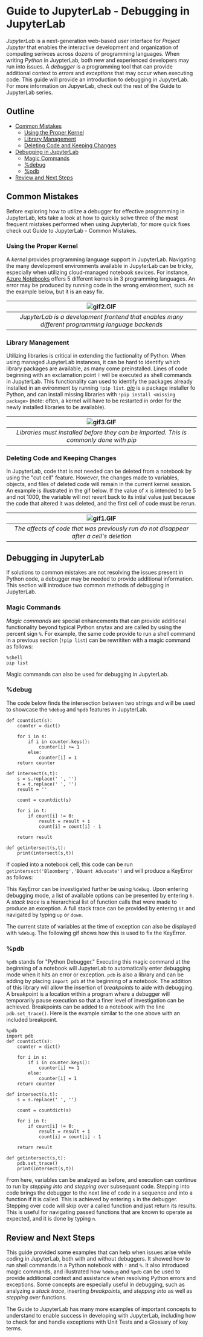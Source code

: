 # Guide to JupyterLab - Debugging in JupyterLab

*JupyterLab* is a next-generation web-based user interface for *Project Jupyter* that enables the interactive development and organization of computing serivces across dozens of programming languages. When writing *Python* in JuypterLab, both new and experienced developers may run into issues. A *debugger* is a programming tool that can provide additional context to *errors* and *exceptions* that may occur when executing code. This guide will provide an introduction to debugging in JupyterLab. For more information on JupyerLab, check out the rest of the Guide to JupyterLab series.

## Outline
<!--ts-->
   * [Common Mistakes](#common-mistakes)
      * [Using the Proper Kernel](#using-the-proper-kernel)
      * [Library Management](#library-management)
      * [Deleting Code and Keeping Changes](#deleting-code-and-keeping-changes)
   * [Debugging in JupyterLab](#debugging-in-jupyterlab)
      * [Magic Commands](#magic-commands)
      * [%debug](#debug)
      * [%pdb](#pdb)
   * [Review and Next Steps](#review-and-next-steps)
<!--te--> 

## Common Mistakes
Before exploring how to utilize a debugger for effective programming in JupyterLab, lets take a look at how to quickly solve three of the most frequent mistakes performed when using Jupyterlab, for more quick fixes check out Guide to JupyterLab - Common Mistakes.

### Using the Proper Kernel
A *kernel* provides programming language support in JupyterLab. Navigating the many development environments available in JupyterLab can be tricky, especially when utilizing cloud-managed notebook sevices. For instance, [Azure Notebooks](https://notebooks.azure.com/help/jupyter-notebooks/available-kernels) offers 5 different kernels in 3 programming languages. An error may be produced by running code in the wrong environment, such as the example below, but it is an easy fix.

|![gif2.GIF](https://github.com/PubChimps/JupyterLab/blob/master/media/gif2.GIF?raw=true) |  
|:--:| 
| *JupyterLab is a development frontend that enables many different programming language backends* |

### Library Management
Utilizing libraries is critical in extending the fuctionality of Python. When using managed JupyterLab instances, it can be hard to identify which library packages are available, as many come preinstalled. Lines of code beginning with an exclamation point `!` will be executed as shell commands in JupyterLab. This functionality can used to identify the packages already installed in an evironment by running `!pip list`. [*pip*](https://pypi.org/project/pip/) is a package installer fo Python, and can install missing libraries with `!pip install <missing package>` (note: often, a kernel will have to be restarted in order for the newly installed libraries to be available).

|![gif3.GIF](https://github.com/PubChimps/JupyterLab/blob/master/media/gif3.GIF?raw=true) |  
|:--:| 
| *Libraries must installed before they can be imported. This is commonly done with pip* |

### Deleting Code and Keeping Changes
In JupyterLab, code that is not needed can be deleted from a notebook by using the "cut cell" feature. However, the changes made to variables, objects, and files of deleted code will remain in the current kernel session. An example is illustrated in the gif below. If the value of x is intended to be 5 and not 1000, the variable will not revert back to its intial value just because the code that altered it was deleted, and the first cell of code must be rerun.


|![gif1.GIF](https://github.com/PubChimps/JupyterLab/blob/master/media/gif1.GIF?raw=true) |  
|:--:| 
| *The affects of code that was previously run do not disappear after a cell's deletion* |

## Debugging in JupyterLab
If solutions to common mistakes are not resolving the issues present in Python code, a debugger may be needed to provide additional information. This section will introduce two common methods of debugging in JupyterLab.

### Magic Commands 
*Magic commands* are special enhancements that can provide additional functionality beyond typical Python snytax and are called by using the percent sign `%`. For example, the same code provide to run a shell command in a previous section (`!pip list`) can be rewrititen with a magic command as follows:

```
%shell
pip list
```
Magic commands can also be used for debugging in JupyterLab.

### %debug
The code below finds the intersection between two strings and will be used to showcase the `%debug` and `%pdb` features in JupyterLab.

```
def countdict(s):
    counter = dict()

    for i in s:
        if i in counter.keys():
            counter[i] += 1
        else:
            counter[i] = 1
    return counter

def intersect(s,t):
    s = s.replace(' ', '')
    t = t.replace(' ', '')
    result = ''

    count = countdict(s)

    for i in t:
        if count[i] != 0:
            result = result + i
            count[i] = count[i] - 1
  
    return result

def getintersect(s,t):
    print(intersect(s,t))
```

If copied into a notebook cell, this code can be run `getintersect('Bloomberg','BQuant Advocate')` and will produce a KeyError as follows:

This KeyError can be investigated further be using `%debug`. Upon entering debugging mode, a list of available options can be presented by entering `h`. A *stack trace* is a hierarchical list of function calls that were made to produce an exception. A full stack trace can be provided by entering `bt` and navigated by typing `up` or `down`. 


The current state of variables at the time of exception can also be displayed with `%debug`. The following gif shows how this is used to fix the KeyError.

### %pdb

`%pdb` stands for "Python Debugger." Executing this magic command at the beginning of a notebook will JupyterLab to automatically enter debugging mode when it hits an error or exception. `pdb` is also a library and can be adding by placing `import pdb` at the beginning of a notebook. The addition of this library will allow the insertion of *breakpoints* to aide with debugging. A breakpoint is a location within a program where a debugger will temporarily pause execution so that a finer level of investigation can be achieved. Breakpoints can be added to a notebook with the line `pdb.set_trace()`. Here is the example similar to the one above with an included breakpoint.

```
%pdb
import pdb
def countdict(s):
    counter = dict()

    for i in s:
        if i in counter.keys():
            counter[i] += 1
        else:
            counter[i] = 1
    return counter

def intersect(s,t):
    s = s.replace(' ', '')

    count = countdict(s)

    for i in t:
        if count[i] != 0:
            result = result + i
            count[i] = count[i] - 1
  
    return result

def getintersect(s,t):
    pdb.set_trace()
    print(intersect(s,t))
```

From here, variables can be analzyed as before, and execution can continue to run by *stepping into* and *stepping over* subsequant code. Stepping into code brings the debugger to the next line of code in a sequence and into a function if it is called. This is achieved by entering `s` in the debugger. Stepping over code will skip over a called function and just return its results. This is useful for navigating passed functions that are known to operate as expected, and it is done by typing `n`.

## Review and Next Steps
This guide provided some examples that can help when issues arise while coding in JupyterLab, both with and without debuggers. It showed how to run shell commands in a Python notebook with `!` and `%`. It also introduced magic commands, and illustrated how `%debug` and `%pdb` can be used to provide additional context and assistance when resolving Python errors and exceptions. Some concepts are especially useful in debugging, such as analyzing a *stack trace*, inserting *breakpoints*, and *stepping into* as well as *stepping over* functions.

The Guide to JupyterLab has many more examples of important concepts to understand to enable success in developing with JupyterLab, including how to check for and handle exceptions with Unit Tests and a Glossary of key terms.

